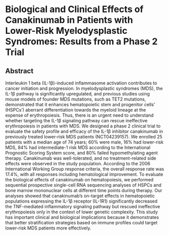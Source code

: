 # Biological and Clinical Effects of Canakinumab in Patients with Lower-Risk Myelodysplastic Syndromes: Results from a Phase 2 Trial

## Abstract
Interleukin 1 beta (IL-1β)-induced inflammasome activation contributes to cancer initiation and progression. In myelodysplastic syndromes (MDS), the IL-1β pathway is significantly upregulated, and previous studies using mouse models of founder MDS mutations, such as TET2 mutations, demonstrated that it enhances hematopoietic stem and progenitor cells’ (HSPCs’) aberrant differentiation towards the myeloid lineage at the expense of erythropoiesis. Thus, there is an urgent need to understand whether targeting the IL-1β signaling pathway can rescue ineffective erythropoiesis in patients with MDS. 
We designed a phase 2 clinical trial to evaluate the safety profile and efficacy of the IL-1β inhibitor canakinumab in previously treated lower-risk MDS patients (NCT04239157). We enrolled 25 patients with a median age of 74 years; 60% were male, 16% had lower-risk MDS, 84% had intermediate-1 risk MDS according to the International Prognostic Scoring System score, and 80% failed hypomethylating agent therapy. Canakinumab was well-tolerated, and no treatment-related side effects were observed in the study population. According to the 2006 International Working Group response criteria, the overall response rate was 17.4%, with all responses including hematological improvement. To evaluate the biological effects of canakinumab on hematopoiesis, we performed sequential prospective single-cell RNA sequencing analyses of HSPCs and bone marrow mononuclear cells at different time points during therapy. Our analyses showed that canakinumab’s on-target effects in hematopoietic populations expressing the IL-1β receptor (IL-1R1) significantly decreased the TNF-mediated inflammatory signaling pathway but rescued ineffective erythropoiesis only in the context of lower genetic complexity.
This study has important clinical and biological implications because it demonstrates that better stratification strategies based on immune profiles could target lower-risk MDS patients more effectively.

